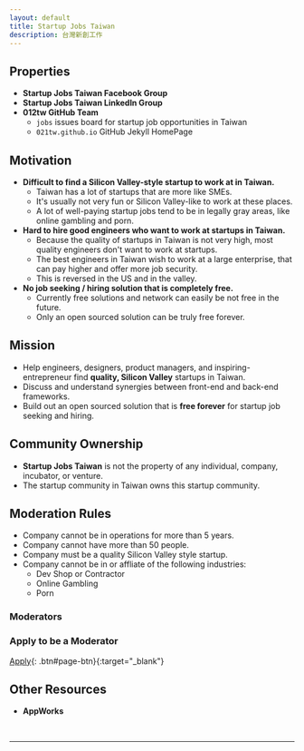 ```yaml
---
layout: default
title: Startup Jobs Taiwan
description: 台灣新創工作
---
```


## Properties

* **Startup Jobs Taiwan Facebook Group**
* **Startup Jobs Taiwan LinkedIn Group**
* **012tw GitHub Team**
  * `jobs` issues board for startup job opportunities in Taiwan
  * `021tw.github.io` GitHub Jekyll HomePage

## Motivation

* **Difficult to find a Silicon Valley-style startup to work at in Taiwan.**
  * Taiwan has a lot of startups that are more like SMEs. 
  * It's usually not very fun or Silicon Valley-like to work at these places.
  * A lot of well-paying startup jobs tend to be in legally gray areas, like online gambling and porn.
* **Hard to hire good engineers who want to work at startups in Taiwan.**
  * Because the quality of startups in Taiwan is not very high, most quality engineers don't want to work at startups.
  * The best engineers in Taiwan wish to work at a large enterprise, that can pay higher and offer more job security.
  * This is reversed in the US and in the valley.
* **No job seeking / hiring solution that is completely free.**
  * Currently free solutions and network can easily be not free in the future.
  * Only an open sourced solution can be truly free forever.

## Mission

* Help engineers, designers, product managers, and inspiring-entrepreneur find **quality, Silicon Valley** startups in Taiwan.
* Discuss and understand synergies between front-end and back-end frameworks.
* Build out an open sourced solution that is **free forever** for startup job seeking and hiring.

## Community Ownership

* **Startup Jobs Taiwan** is not the property of any individual, company, incubator, or venture.
* The startup community in Taiwan owns this startup community.

## Moderation Rules

* Company cannot be in operations for more than 5 years.
* Company cannot have more than 50 people.
* Company must be a quality Silicon Valley style startup.
* Company cannot be in or affliate of the following industries:
  * Dev Shop or Contractor
  * Online Gambling
  * Porn

### Moderators


### Apply to be a Moderator

[Apply](mailto:stacktw@prontomail.com){: .btn#page-btn}{:target="_blank"}


## Other Resources

* **AppWorks**


<br>

---

<br>
